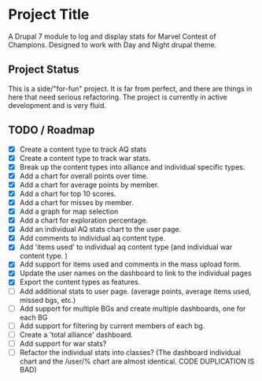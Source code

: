 # Project Title

A Drupal 7 module to log and display stats for Marvel Contest of Champions. Designed to work with Day and Night drupal theme. 

## Project Status

This is a side/"for-fun" project. It is far from perfect, and there are things in here that need serious refactoring. The project is currently in active development and is very fluid. 

## TODO / Roadmap

* [x] Create a content type to track AQ stats
* [x] Create a content type to track war stats.
* [x] Break up the content types into alliance and individual specific types.
* [x] Add a chart for overall points over time. 
* [x] Add a chart for average points by member. 
* [x] Add a chart for top 10 scores. 
* [x] Add a chart for misses by member.
* [x] Add a graph for map selection
* [x] Add a chart for exploration percentage.
* [x] Add an individual AQ stats chart to the user page. 
* [x] Add comments to individual aq content type. 
* [x] Add 'items used' to individual aq content type (and individual war content type. )
* [x] Add support for items used and comments in the mass upload form. 
* [x] Update the user names on the dashboard to link to the individual pages
* [x] Export the content types as features.
* [ ] Add additional stats to user page. (average points, average items used, missed bgs, etc.)
* [ ] Add support for multiple BGs and create multiple dashboards, one for each BG
* [ ] Add support for filtering by current members of each bg.
* [ ] Create a 'total alliance' dashboard.
* [ ] Add support for war stats?
* [ ] Refactor the individual stats into classes? (The dashboard individual chart and the /user/% chart are almost identical. CODE DUPLICATION IS BAD)
